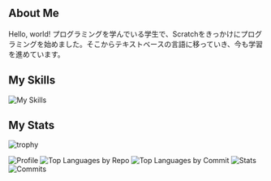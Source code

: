 <h2>About Me</h2>
<p>Hello, world! プログラミングを学んでいる学生で、Scratchをきっかけにプログラミングを始めました。そこからテキストベースの言語に移っていき、今も学習を進めています。　</p> 
<h2>My Skills</h2>

![My Skills](https://skillicons.dev/icons?theme=dark&perline=10&i=html,css,js,nodejs,py,md)
<h2>My Stats</h2>

![trophy](https://github-profile-trophy.vercel.app/?username=fea-jp&theme=onedark)

![Profile](http://github-profile-summary-cards.vercel.app/api/cards/profile-details?username=fea-jp&theme=github_dark)
![Top Languages by Repo](http://github-profile-summary-cards.vercel.app/api/cards/repos-per-language?username=fea-jp&theme=github_dark)
![Top Languages by Commit](http://github-profile-summary-cards.vercel.app/api/cards/most-commit-language?username=fea-jp&theme=github_dark)
![Stats](http://github-profile-summary-cards.vercel.app/api/cards/stats?username=fea-jp&theme=github_dark)
![Commits](http://github-profile-summary-cards.vercel.app/api/cards/productive-time?username=fea-jp&theme=github_dark&utcOffset=9)
